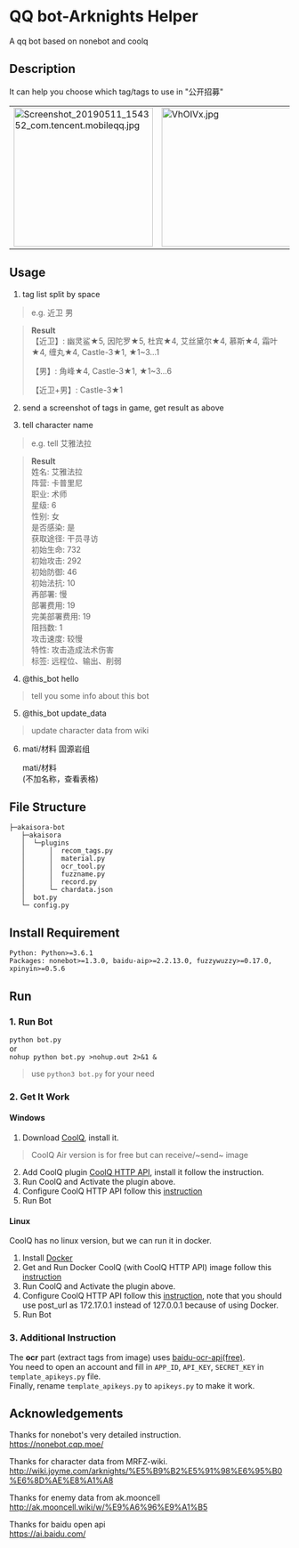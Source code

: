 # QQ bot-Arknights Helper
A qq bot based on nonebot and coolq

## Description
It can help you choose which tag/tags to use in "公开招募"
<table><tr>
<td><img src="https://i.loli.net/2019/05/11/5cd67db6f1250.jpg" alt="Screenshot_20190511_154352_com.tencent.mobileqq.jpg" title="Screenshot_20190511_154352_com.tencent.mobileqq.jpg" width = "250"/></td>
<td><img src="https://s2.ax1x.com/2019/06/14/VhOIVx.jpg" alt="VhOIVx.jpg" border="0" width = "250"/></td>
<td><img src="https://s2.ax1x.com/2019/06/14/VhXlz4.jpg" alt="VhXlz4.jpg" border="0" width = "250"/></td>
</tr></table>

## Usage

1. tag list split by space
>e.g. 近卫 男

>**Result**\
>【近卫】:
>幽灵鲨★5, 因陀罗★5, 杜宾★4, 艾丝黛尔★4, 慕斯★4, 霜叶★4, 缠丸★4, Castle-3★1, ★1~3...1
>
>【男】:
>角峰★4, Castle-3★1, ★1~3...6
>
>【近卫+男】:
>Castle-3★1

2. send a screenshot of tags in game, get result as above

3. tell character name
>e.g. tell 艾雅法拉

>**Result**\
>姓名: 艾雅法拉\
>阵营: 卡普里尼\
>职业: 术师\
>星级: 6\
>性别: 女\
>是否感染: 是\
>获取途径: 干员寻访\
>初始生命: 732\
>初始攻击: 292\
>初始防御: 46\
>初始法抗: 10\
>再部署: 慢\
>部署费用: 19\
>完美部署费用: 19\
>阻挡数: 1\
>攻击速度: 较慢\
>特性: 攻击造成法术伤害\
>标签: 远程位、输出、削弱

4. @this_bot hello

>tell you some info about this bot

5. @this_bot update_data

>update character data from wiki

6. mati/材料 固源岩组

   mati/材料\
    (不加名称，查看表格)

## File Structure
```
├─akaisora-bot
   ├─akaisora
   │  └─plugins
   │      │  recom_tags.py
   │      │  material.py
   │      │  ocr_tool.py
   │      │  fuzzname.py
   │      │  record.py
   │      └─ chardata.json
   │  bot.py
   └─ config.py
```

## Install Requirement
```
Python: Python>=3.6.1
Packages: nonebot>=1.3.0, baidu-aip>=2.2.13.0, fuzzywuzzy>=0.17.0, xpinyin>=0.5.6
```

## Run
### 1. Run Bot
`python bot.py`\
or\
`nohup python bot.py >nohup.out 2>&1 &`
> use `python3 bot.py` for your need

### 2. Get It Work
#### Windows

1. Download [CoolQ](https://cqp.cc/b/news), install it.
> CoolQ Air version is for free but can receive/~send~ image
2. Add CoolQ plugin [CoolQ HTTP API](https://cqhttp.cc/docs/4.10/#/), install it follow the instruction.
3. Run CoolQ and Activate the plugin above.
4. Configure CoolQ HTTP API follow this [instruction](https://none.rclab.tk/guide/getting-started.html#%E9%85%8D%E7%BD%AE-coolq-http-api-%E6%8F%92%E4%BB%B6)
5. Run Bot

#### Linux
CoolQ has no linux version, but we can run it in docker.
1. Install [Docker](https://docs.docker.com/install/linux/docker-ce/ubuntu/)
2. Get and Run Docker CoolQ (with CoolQ HTTP API) image follow this [instruction](https://cqhttp.cc/docs/4.10/#/?id=%E4%BD%BF%E7%94%A8-docker)
3. Run CoolQ and Activate the plugin above.
4. Configure CoolQ HTTP API follow this [instruction](https://none.rclab.tk/guide/getting-started.html#%E9%85%8D%E7%BD%AE-coolq-http-api-%E6%8F%92%E4%BB%B6), note that you should use post_url as 172.17.0.1 instead of 127.0.0.1 because of using Docker.
5. Run Bot

### 3. Additional Instruction
The **ocr** part (extract tags from image) uses [baidu-ocr-api(free)](https://ai.baidu.com/docs#/OCR-API/e1bd77f3).\
You need to open an account and fill in `APP_ID`, `API_KEY`, `SECRET_KEY` in `template_apikeys.py` file.\
Finally, rename `template_apikeys.py` to `apikeys.py` to make it work.

## Acknowledgements
Thanks for nonebot's very detailed instruction.\
https://nonebot.cqp.moe/

Thanks for character data from MRFZ-wiki.\
http://wiki.joyme.com/arknights/%E5%B9%B2%E5%91%98%E6%95%B0%E6%8D%AE%E8%A1%A8

Thanks for enemy data from ak.mooncell\
http://ak.mooncell.wiki/w/%E9%A6%96%E9%A1%B5

Thanks for baidu open api\
https://ai.baidu.com/
